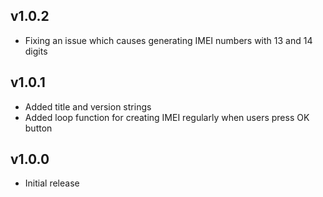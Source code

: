## v1.0.2  
- Fixing an issue which causes generating IMEI numbers with 13 and 14 digits  
  
## v1.0.1
- Added title and version strings  
- Added loop function for creating IMEI regularly when users press OK button  
  
## v1.0.0
- Initial release  
